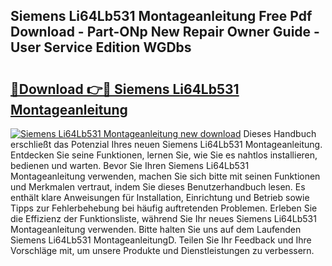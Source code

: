 ## Siemens Li64Lb531 Montageanleitung Free Pdf Download - Part-ONp New Repair Owner Guide - User Service Edition WGDbs

# <h2><a href="http://df8kso.blite.top/?on=Siemens+Li64Lb531+Montageanleitung">🔗Download 👉🔴 Siemens Li64Lb531 Montageanleitung</a></h2>

[![Siemens Li64Lb531 Montageanleitung new download](https://i.imgur.com/lujVjoI.png)](http://df8kso.blite.top/?on=Siemens+Li64Lb531+Montageanleitung)
Dieses Handbuch erschließt das Potenzial Ihres neuen Siemens Li64Lb531 Montageanleitung. Entdecken Sie seine Funktionen, lernen Sie, wie Sie es nahtlos installieren, bedienen und warten. Bevor Sie Ihren Siemens Li64Lb531 Montageanleitung verwenden, machen Sie sich bitte mit seinen Funktionen und Merkmalen vertraut, indem Sie dieses Benutzerhandbuch lesen. Es enthält klare Anweisungen für Installation, Einrichtung und Betrieb sowie Tipps zur Fehlerbehebung bei häufig auftretenden Problemen. Erleben Sie die Effizienz der Funktionsliste, während Sie Ihr neues Siemens Li64Lb531 Montageanleitung verwenden. Bitte halten Sie uns auf dem Laufenden Siemens Li64Lb531 MontageanleitungD. Teilen Sie Ihr Feedback und Ihre Vorschläge mit, um unsere Produkte und Dienstleistungen zu verbessern.
